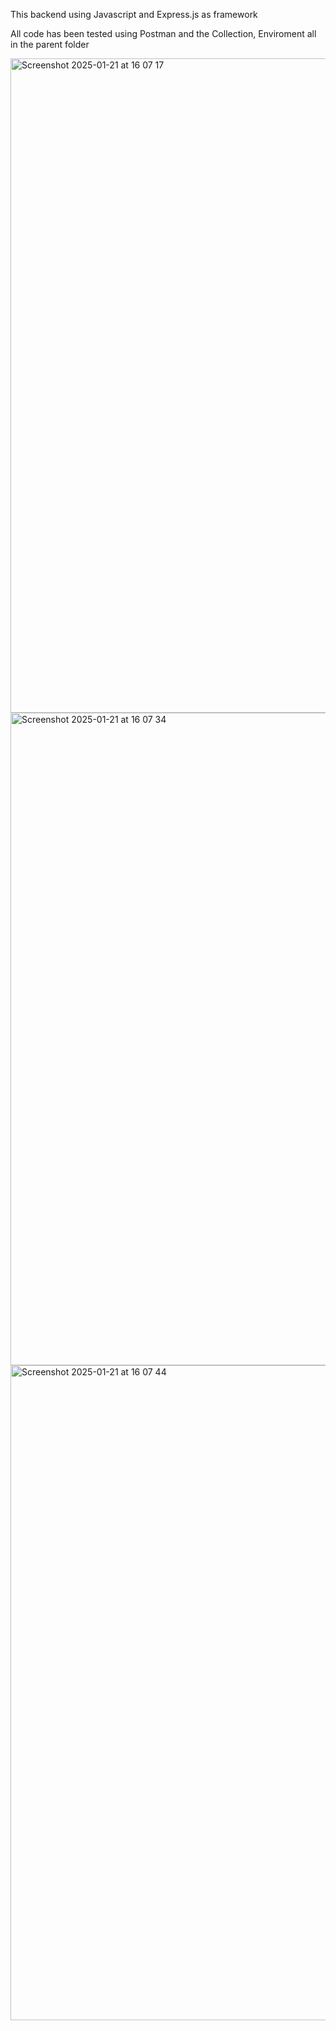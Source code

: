 This backend using Javascript and Express.js as framework

All code has been tested using Postman and the Collection, Enviroment all in the parent folder

<img width="1047" alt="Screenshot 2025-01-21 at 16 07 17" src="https://github.com/user-attachments/assets/3daad42c-65ff-49b2-a177-d0346ddca4e0" />
<img width="1044" alt="Screenshot 2025-01-21 at 16 07 34" src="https://github.com/user-attachments/assets/052a7a01-9e5f-442a-ac72-e4d6e1afe62d" />
<img width="1048" alt="Screenshot 2025-01-21 at 16 07 44" src="https://github.com/user-attachments/assets/8c56a39a-5689-4a03-9fb2-9a06ab4f90f3" />
